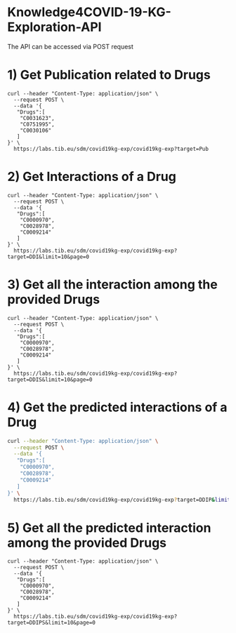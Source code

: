 # Knowledge4COVID-19-KG-Exploration-API

The API can be accessed via POST request 

# 1) Get Publication related to Drugs

```
curl --header "Content-Type: application/json" \
  --request POST \
  --data '{
   "Drugs":[
  	"C0031623",
  	"C0751995",
  	"C0030106"
   ]
}' \
  https://labs.tib.eu/sdm/covid19kg-exp/covid19kg-exp?target=Pub
```

# 2) Get Interactions of a Drug

```
curl --header "Content-Type: application/json" \
  --request POST \
  --data '{
   "Drugs":[
  	"C0000970",
  	"C0028978",
  	"C0009214"
   ]
}' \
  https://labs.tib.eu/sdm/covid19kg-exp/covid19kg-exp?target=DDI&limit=10&page=0
```

# 3) Get all the interaction among the provided Drugs


```
curl --header "Content-Type: application/json" \
  --request POST \
  --data '{
   "Drugs":[
  	"C0000970",
  	"C0028978",
  	"C0009214"
   ]
}' \
  https://labs.tib.eu/sdm/covid19kg-exp/covid19kg-exp?target=DDIS&limit=10&page=0
```

# 4) Get the predicted interactions of a Drug


```bash
curl --header "Content-Type: application/json" \
  --request POST \
  --data '{
   "Drugs":[
  	"C0000970",
  	"C0028978",
  	"C0009214"
   ]
}' \
  https://labs.tib.eu/sdm/covid19kg-exp/covid19kg-exp?target=DDIP&limit=10&page=0
```

# 5) Get all the predicted interaction among the provided Drugs


```
curl --header "Content-Type: application/json" \
  --request POST \
  --data '{
   "Drugs":[
  	"C0000970",
  	"C0028978",
  	"C0009214"
   ]
}' \
  https://labs.tib.eu/sdm/covid19kg-exp/covid19kg-exp?target=DDIPS&limit=10&page=0
```
